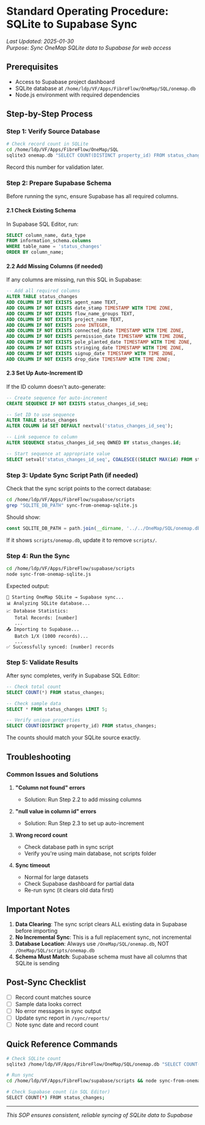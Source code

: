 # Standard Operating Procedure: SQLite to Supabase Sync

*Last Updated: 2025-01-30*  
*Purpose: Sync OneMap SQLite data to Supabase for web access*

## Prerequisites
- Access to Supabase project dashboard
- SQLite database at `/home/ldp/VF/Apps/FibreFlow/OneMap/SQL/onemap.db`
- Node.js environment with required dependencies

## Step-by-Step Process

### Step 1: Verify Source Database
```bash
# Check record count in SQLite
cd /home/ldp/VF/Apps/FibreFlow/OneMap/SQL
sqlite3 onemap.db "SELECT COUNT(DISTINCT property_id) FROM status_changes;"
```
Record this number for validation later.

### Step 2: Prepare Supabase Schema
Before running the sync, ensure Supabase has all required columns.

#### 2.1 Check Existing Schema
In Supabase SQL Editor, run:
```sql
SELECT column_name, data_type 
FROM information_schema.columns 
WHERE table_name = 'status_changes'
ORDER BY column_name;
```

#### 2.2 Add Missing Columns (if needed)
If any columns are missing, run this SQL in Supabase:
```sql
-- Add all required columns
ALTER TABLE status_changes 
ADD COLUMN IF NOT EXISTS agent_name TEXT,
ADD COLUMN IF NOT EXISTS date_stamp TIMESTAMP WITH TIME ZONE,
ADD COLUMN IF NOT EXISTS flow_name_groups TEXT,
ADD COLUMN IF NOT EXISTS project_name TEXT,
ADD COLUMN IF NOT EXISTS zone INTEGER,
ADD COLUMN IF NOT EXISTS connected_date TIMESTAMP WITH TIME ZONE,
ADD COLUMN IF NOT EXISTS permission_date TIMESTAMP WITH TIME ZONE,
ADD COLUMN IF NOT EXISTS pole_planted_date TIMESTAMP WITH TIME ZONE,
ADD COLUMN IF NOT EXISTS stringing_date TIMESTAMP WITH TIME ZONE,
ADD COLUMN IF NOT EXISTS signup_date TIMESTAMP WITH TIME ZONE,
ADD COLUMN IF NOT EXISTS drop_date TIMESTAMP WITH TIME ZONE;
```

#### 2.3 Set Up Auto-Increment ID
If the ID column doesn't auto-generate:
```sql
-- Create sequence for auto-increment
CREATE SEQUENCE IF NOT EXISTS status_changes_id_seq;

-- Set ID to use sequence
ALTER TABLE status_changes 
ALTER COLUMN id SET DEFAULT nextval('status_changes_id_seq');

-- Link sequence to column
ALTER SEQUENCE status_changes_id_seq OWNED BY status_changes.id;

-- Start sequence at appropriate value
SELECT setval('status_changes_id_seq', COALESCE((SELECT MAX(id) FROM status_changes), 1));
```

### Step 3: Update Sync Script Path (if needed)
Check that the sync script points to the correct database:
```bash
cd /home/ldp/VF/Apps/FibreFlow/supabase/scripts
grep "SQLITE_DB_PATH" sync-from-onemap-sqlite.js
```

Should show:
```javascript
const SQLITE_DB_PATH = path.join(__dirname, '../../OneMap/SQL/onemap.db');
```

If it shows `scripts/onemap.db`, update it to remove `scripts/`.

### Step 4: Run the Sync
```bash
cd /home/ldp/VF/Apps/FibreFlow/supabase/scripts
node sync-from-onemap-sqlite.js
```

Expected output:
```
🚀 Starting OneMap SQLite → Supabase sync...
📊 Analyzing SQLite database...
📈 Database Statistics:
   Total Records: [number]
   ...
📤 Importing to Supabase...
   Batch 1/X (1000 records)...
   ...
✅ Successfully synced: [number] records
```

### Step 5: Validate Results
After sync completes, verify in Supabase SQL Editor:
```sql
-- Check total count
SELECT COUNT(*) FROM status_changes;

-- Check sample data
SELECT * FROM status_changes LIMIT 5;

-- Verify unique properties
SELECT COUNT(DISTINCT property_id) FROM status_changes;
```

The counts should match your SQLite source exactly.

## Troubleshooting

### Common Issues and Solutions

1. **"Column not found" errors**
   - Solution: Run Step 2.2 to add missing columns

2. **"null value in column id" errors**
   - Solution: Run Step 2.3 to set up auto-increment

3. **Wrong record count**
   - Check database path in sync script
   - Verify you're using main database, not scripts folder

4. **Sync timeout**
   - Normal for large datasets
   - Check Supabase dashboard for partial data
   - Re-run sync (it clears old data first)

## Important Notes

1. **Data Clearing**: The sync script clears ALL existing data in Supabase before importing
2. **No Incremental Sync**: This is a full replacement sync, not incremental
3. **Database Location**: Always use `/OneMap/SQL/onemap.db`, NOT `/OneMap/SQL/scripts/onemap.db`
4. **Schema Must Match**: Supabase schema must have all columns that SQLite is sending

## Post-Sync Checklist
- [ ] Record count matches source
- [ ] Sample data looks correct
- [ ] No error messages in sync output
- [ ] Update sync report in `/sync/reports/`
- [ ] Note sync date and record count

## Quick Reference Commands
```bash
# Check SQLite count
sqlite3 /home/ldp/VF/Apps/FibreFlow/OneMap/SQL/onemap.db "SELECT COUNT(*) FROM status_changes;"

# Run sync
cd /home/ldp/VF/Apps/FibreFlow/supabase/scripts && node sync-from-onemap-sqlite.js

# Check Supabase count (in SQL Editor)
SELECT COUNT(*) FROM status_changes;
```

---
*This SOP ensures consistent, reliable syncing of SQLite data to Supabase*